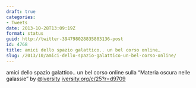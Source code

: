 ```yaml
---
draft: true
categories:
- Tweets
date: 2013-10-28T13:09:19Z
format: status
guid: http://twitter-394798028835803136-post
id: 4768
title: amici dello spazio galattico.. un bel corso online…
slug: /2013/10/amici-dello-spazio-galattico-un-bel-corso-online/
---
```


amici dello spazio galattico.. un bel corso online sulla “Materia oscura nelle galassie” by [@iversity](http://twitter.com/iversity) [iversity.org/c/25?r=d9709](https://iversity.org/c/25?r=d9709)